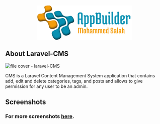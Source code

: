 
<p align="center"><img src="logo-repo.png" width="300"></p>


## About Laravel-CMS
![file cover - laravel-CMS](https://user-images.githubusercontent.com/109177230/202862933-ca7ae77a-0572-42c1-afe3-24b94500cac0.png)

CMS is a Laravel Content Management System application that contains add, edit and delete categories, tags, and posts and allows to give permission for any user to be an admin.

## Screenshots
### For more screenshots [here](screenshots/SCREENSHOTS.md).




